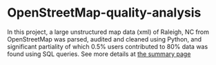 # OpenStreetMap-quality-analysis
In this project, a large unstructured map data (xml) of Raleigh, NC from OpenStreetMap was parsed, audited and cleaned using Python, and significant partiality of which 0.5% users contributed to 80% data was found using SQL queries. See more details at [the summary page](https://github.com/SamDuan/OpenStreetMap-quality-analysis/blob/master/summary.md) 

